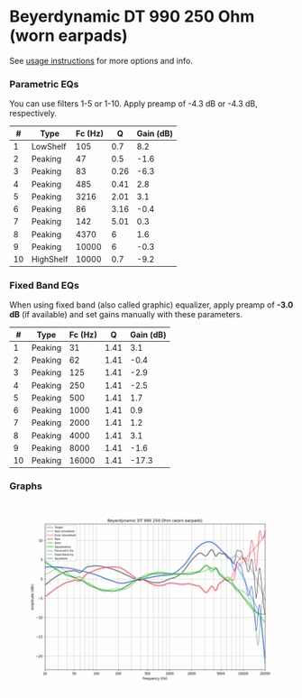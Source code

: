 # Beyerdynamic DT 990 250 Ohm (worn earpads)
See [usage instructions](https://github.com/jaakkopasanen/AutoEq#usage) for more options and info.

### Parametric EQs
You can use filters 1-5 or 1-10. Apply preamp of -4.3 dB or -4.3 dB, respectively.

|   # | Type      |   Fc (Hz) |    Q |   Gain (dB) |
|-----|-----------|-----------|------|-------------|
|   1 | LowShelf  |       105 | 0.7  |         8.2 |
|   2 | Peaking   |        47 | 0.5  |        -1.6 |
|   3 | Peaking   |        83 | 0.26 |        -6.3 |
|   4 | Peaking   |       485 | 0.41 |         2.8 |
|   5 | Peaking   |      3216 | 2.01 |         3.1 |
|   6 | Peaking   |        86 | 3.16 |        -0.4 |
|   7 | Peaking   |       142 | 5.01 |         0.3 |
|   8 | Peaking   |      4370 | 6    |         1.6 |
|   9 | Peaking   |     10000 | 6    |        -0.3 |
|  10 | HighShelf |     10000 | 0.7  |        -9.2 |

### Fixed Band EQs
When using fixed band (also called graphic) equalizer, apply preamp of **-3.0 dB** (if available) and set gains manually with these parameters.

|   # | Type    |   Fc (Hz) |    Q |   Gain (dB) |
|-----|---------|-----------|------|-------------|
|   1 | Peaking |        31 | 1.41 |         3.1 |
|   2 | Peaking |        62 | 1.41 |        -0.4 |
|   3 | Peaking |       125 | 1.41 |        -2.9 |
|   4 | Peaking |       250 | 1.41 |        -2.5 |
|   5 | Peaking |       500 | 1.41 |         1.7 |
|   6 | Peaking |      1000 | 1.41 |         0.9 |
|   7 | Peaking |      2000 | 1.41 |         1.2 |
|   8 | Peaking |      4000 | 1.41 |         3.1 |
|   9 | Peaking |      8000 | 1.41 |        -1.6 |
|  10 | Peaking |     16000 | 1.41 |       -17.3 |

### Graphs
![](./Beyerdynamic%20DT%20990%20250%20Ohm%20(worn%20earpads).png)
